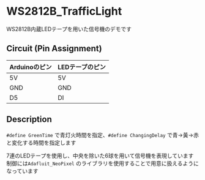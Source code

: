# WS2812B_TrafficLight

WS2812B内蔵LEDテープを用いた信号機のデモです

## Circuit (Pin Assignment)

| Arduinoのピン | LEDテープのピン |
|----|----|
| 5V | 5V |
| GND | GND |
| D5 | DI |

## Description

`#define GreenTime` で青灯火時間を指定、`#define ChangingDelay` で青→黃→赤と変化する時間を指定します

7連のLEDテープを使用し、中央を除いた6球を用いて信号機を表現しています
制御には`Adafluit_NeoPixel` のライブラリを使用することで用意に扱えるようになっています
